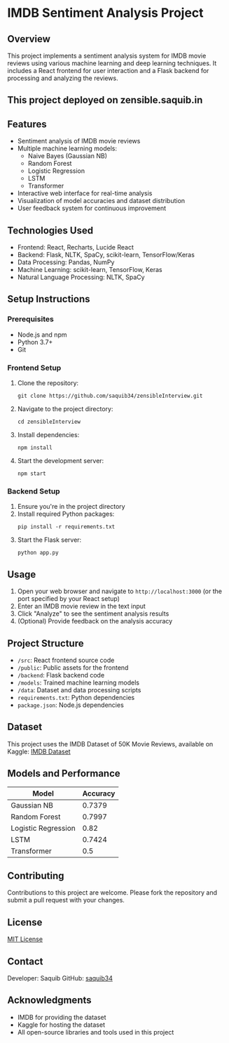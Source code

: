 # IMDB Sentiment Analysis Project

## Overview

This project implements a sentiment analysis system for IMDB movie reviews using various machine learning and deep learning techniques. It includes a React frontend for user interaction and a Flask backend for processing and analyzing the reviews.

## This project deployed on zensible.saquib.in

## Features

- Sentiment analysis of IMDB movie reviews
- Multiple machine learning models:
  - Naive Bayes (Gaussian NB)
  - Random Forest
  - Logistic Regression
  - LSTM
  - Transformer
- Interactive web interface for real-time analysis
- Visualization of model accuracies and dataset distribution
- User feedback system for continuous improvement

## Technologies Used

- Frontend: React, Recharts, Lucide React
- Backend: Flask, NLTK, SpaCy, scikit-learn, TensorFlow/Keras
- Data Processing: Pandas, NumPy
- Machine Learning: scikit-learn, TensorFlow, Keras
- Natural Language Processing: NLTK, SpaCy

## Setup Instructions

### Prerequisites

- Node.js and npm
- Python 3.7+
- Git

### Frontend Setup

1. Clone the repository:
   ```
   git clone https://github.com/saquib34/zensibleInterview.git
   ```
2. Navigate to the project directory:
   ```
   cd zensibleInterview
   ```
3. Install dependencies:
   ```
   npm install
   ```
4. Start the development server:
   ```
   npm start
   ```

### Backend Setup

1. Ensure you're in the project directory
2. Install required Python packages:
   ```
   pip install -r requirements.txt
   ```
3. Start the Flask server:
   ```
   python app.py
   ```

## Usage

1. Open your web browser and navigate to `http://localhost:3000` (or the port specified by your React setup)
2. Enter an IMDB movie review in the text input
3. Click "Analyze" to see the sentiment analysis results
4. (Optional) Provide feedback on the analysis accuracy

## Project Structure

- `/src`: React frontend source code
- `/public`: Public assets for the frontend
- `/backend`: Flask backend code
- `/models`: Trained machine learning models
- `/data`: Dataset and data processing scripts
- `requirements.txt`: Python dependencies
- `package.json`: Node.js dependencies

## Dataset

This project uses the IMDB Dataset of 50K Movie Reviews, available on Kaggle:
[IMDB Dataset](https://www.kaggle.com/datasets/lakshmi25npathi/imdb-dataset-of-50k-movie-reviews)

## Models and Performance

| Model               | Accuracy |
|---------------------|----------|
| Gaussian NB         | 0.7379   |
| Random Forest       | 0.7997   |
| Logistic Regression | 0.82     |
| LSTM                | 0.7424   |
| Transformer         | 0.5      |

## Contributing

Contributions to this project are welcome. Please fork the repository and submit a pull request with your changes.

## License

[MIT License](LICENSE)

## Contact

Developer: Saquib
GitHub: [saquib34](https://github.com/saquib34)

## Acknowledgments

- IMDB for providing the dataset
- Kaggle for hosting the dataset
- All open-source libraries and tools used in this project